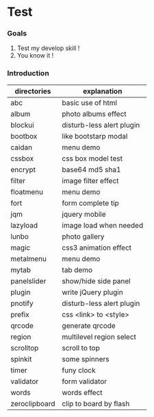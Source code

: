 # Test

### Goals

1. Test my develop skill !
2. You know it !

### Introduction

directories    |explanation
---------------|------------------------
abc            |basic use of html
album          |photo albums effect
blockui        |disturb-less alert plugin
bootbox        |like bootstarp modal
caidan         |menu demo
cssbox         |css box model test
encrypt        |base64 md5 sha1
filter         |image filter effect
floatmenu      |menu demo
fort           |form complete tip
jqm            |jquery mobile
lazyload       |image load when needed
lunbo          |photo gallery
magic          |css3 animation effect
metalmenu      |menu demo
mytab          |tab demo
panelslider    |show/hide side panel
plugin         |write jQuery plugin
pnotify        |disturb-less alert plugin
prefix         |css &lt;link&gt; to &lt;style&gt;
qrcode         |generate qrcode
region         |multilevel region select
scrolltop      |scroll to top
spinkit        |some spinners
timer          |funy clock
validator      |form validator
words          |words effect
zeroclipboard  |clip to board by flash
